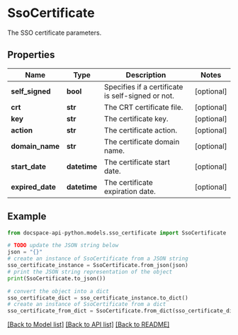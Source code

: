 # SsoCertificate
The SSO certificate parameters.

## Properties

Name | Type | Description | Notes
------------ | ------------- | ------------- | -------------
**self_signed** | **bool** | Specifies if a certificate is self-signed or not. | [optional] 
**crt** | **str** | The CRT certificate file. | [optional] 
**key** | **str** | The certificate key. | [optional] 
**action** | **str** | The certificate action. | [optional] 
**domain_name** | **str** | The certificate domain name. | [optional] 
**start_date** | **datetime** | The certificate start date. | [optional] 
**expired_date** | **datetime** | The certificate expiration date. | [optional] 

## Example

```python
from docspace-api-python.models.sso_certificate import SsoCertificate

# TODO update the JSON string below
json = "{}"
# create an instance of SsoCertificate from a JSON string
sso_certificate_instance = SsoCertificate.from_json(json)
# print the JSON string representation of the object
print(SsoCertificate.to_json())

# convert the object into a dict
sso_certificate_dict = sso_certificate_instance.to_dict()
# create an instance of SsoCertificate from a dict
sso_certificate_from_dict = SsoCertificate.from_dict(sso_certificate_dict)
```
[[Back to Model list]](../README.md#documentation-for-models) [[Back to API list]](../README.md#documentation-for-api-endpoints) [[Back to README]](../README.md)



